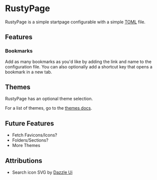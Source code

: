 # RustyPage

RustyPage is a simple startpage configurable with a simple [TOML](https://toml.io/) file.

## Features

### Bookmarks

Add as many bookmarks as you'd like by adding the link and name to the configuration file.
You can also optionally add a shortcut key that opens a bookmark in a new tab.

## Themes

RustyPage has an optional theme selection.

For a list of themes, go to the [themes docs](/docs/styles/themes/).

## Future Features

- Fetch Favicons/Icons?
- Folders/Sections?
- More Themes

## Attributions

- Search icon SVG by [Dazzle Ui](https://dazzleui.gumroad.com/l/dazzleiconsfree)
